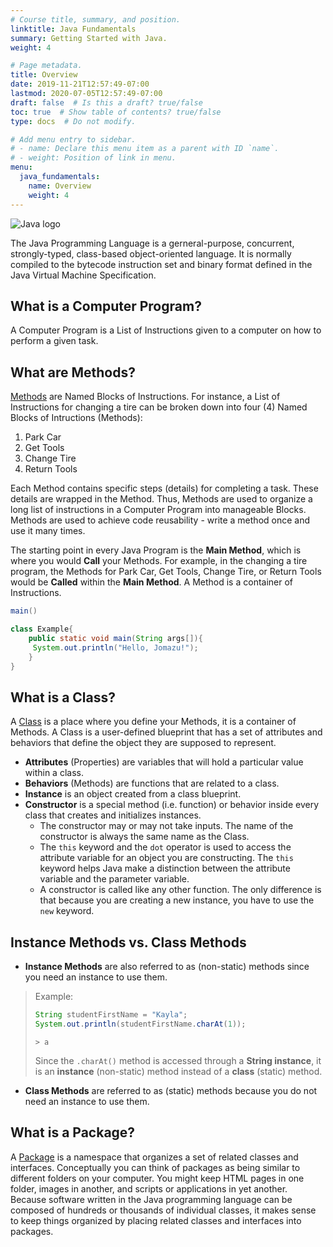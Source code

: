 ```yaml
---
# Course title, summary, and position.
linktitle: Java Fundamentals
summary: Getting Started with Java.
weight: 4

# Page metadata.
title: Overview
date: 2019-11-21T12:57:49-07:00
lastmod: 2020-07-05T12:57:49-07:00
draft: false  # Is this a draft? true/false
toc: true  # Show table of contents? true/false
type: docs  # Do not modify.

# Add menu entry to sidebar.
# - name: Declare this menu item as a parent with ID `name`.
# - weight: Position of link in menu.
menu:
  java_fundamentals:
    name: Overview
    weight: 4
---
```


![Java logo](https://res.cloudinary.com/jomazu/image/upload/w_0.4,c_scale/v1574364405/jomazu/logos/java_logo.png)

The Java Programming Language is a gerneral-purpose, concurrent, strongly-typed, class-based object-oriented language. It is normally compiled to the bytecode instruction set and binary format defined in the Java Virtual Machine Specification.

## What is a Computer Program?
A Computer Program is a List of Instructions given to a computer on how to perform a given task.

## What are Methods?
[Methods](https://www.geeksforgeeks.org/methods-in-java/) are Named Blocks of Instructions. For instance, a List of Instructions for changing a tire can be broken down into four (4) Named Blocks of Intructions (Methods):

1. Park Car
2. Get Tools
3. Change Tire
4. Return Tools

Each Method contains specific steps (details) for completing a task. These details are wrapped in the Method. Thus, Methods are used to organize a long list of instructions in a Computer Program into manageable Blocks. Methods are used to achieve code reusability - write a method once and use it many times.

The starting point in every Java Program is the **Main Method**, which is where you would **Call** your Methods. For example, in the changing a tire program, the Methods for Park Car, Get Tools, Change Tire, or Return Tools would be **Called** within the **Main Method**. A Method is a container of Instructions.

```java
main()
```

```java
class Example{  
    public static void main(String args[]){  
     System.out.println("Hello, Jomazu!");  
    }  
}  
```

## What is a Class?
A [Class](https://docs.oracle.com/javase/tutorial/java/concepts/class.html) is a place where you define your Methods, it is a container of Methods. A Class is a user-defined blueprint that has a set of attributes and behaviors  that define the object they are supposed to represent.

* **Attributes** (Properties) are variables that will hold a particular value within a class.
* **Behaviors** (Methods) are functions that are related to a class.
* **Instance** is an object created from a class blueprint.
* **Constructor** is a special method (i.e. function) or behavior inside every class that creates and initializes instances.
  * The constructor may or may not take inputs. The name of the constructor is always the same name as the Class.
  * The `this` keyword and the `dot` operator is used to access the attribute variable for an object you are constructing. The `this` keyword helps Java make a distinction between the attribute variable and the parameter variable.
  * A constructor is called like any other function. The only difference is that because you are creating a new instance, you have to use the `new` keyword.

## Instance Methods vs. Class Methods

* **Instance Methods** are also referred to as (non-static) methods since you need an instance to use them. 

> Example:
> ```java
> String studentFirstName = "Kayla";
> System.out.println(studentFirstName.charAt(1));
> ```
> ```terminal
> > a
> ```
> Since the `.charAt()` method is accessed through a **String instance**, it is an **instance** (non-static) method instead of a **class** (static) method.

* **Class Methods** are referred to as (static) methods because you do not need an instance to use them.

## What is a Package?
A [Package](https://docs.oracle.com/javase/tutorial/java/concepts/package.html) is a namespace that organizes a set of related classes and interfaces. Conceptually you can think of packages as being similar to different folders on your computer. You might keep HTML pages in one folder, images in another, and scripts or applications in yet another. Because software written in the Java programming language can be composed of hundreds or thousands of individual classes, it makes sense to keep things organized by placing related classes and interfaces into packages.